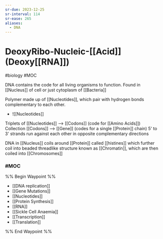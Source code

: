 ```yaml
---
sr-due: 2023-12-25
sr-interval: 114
sr-ease: 265
aliases:
  - DNA
---
```

# DeoxyRibo-Nucleic-[[Acid]] (Deoxy[[RNA]])
#biology #MOC 

DNA contains the code for all living organisms to function.
Found in [[Nucleus]] of cell or just cytoplasm of [[Bacteria]]

Polymer made up of [[Nucleotides]], which pair with hydrogen bonds complementary to each other. 

-
	![[Nucleotides]]

Triplets of [[Nucleotides]] --> [[Codons]] (code for [[Amino Acids]])
Collection [[Codons]] --> [[Gene]] (codes for a single [[Protein]] chain)
5' to 3' strands run against each other in opposite complementary directions

DNA in [[Nucleus]] coils around [[Protein]] called [[histines]] which further coil into beaded threadlike structure known as [[Chromatin]], which are then coiled into [[Chromosomes]]

### #MOC

%% Begin Waypoint %%
- [[DNA replication]]
- [[Gene Mutations]]
- [[Nucleotides]]
- [[Protein Synthesis]]
- [[RNA]]
- [[Sickle Cell Anaemia]]
- [[Transcription]]
- [[Translation]]

%% End Waypoint %%

